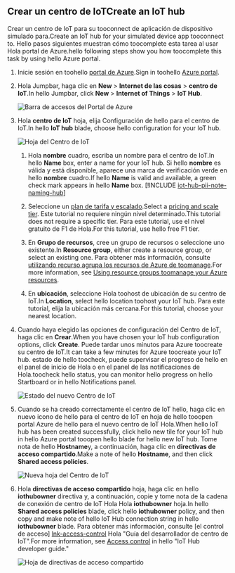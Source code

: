 ## <a name="create-an-iot-hub"></a><span data-ttu-id="552e9-101">Crear un centro de IoT</span><span class="sxs-lookup"><span data-stu-id="552e9-101">Create an IoT hub</span></span>
<span data-ttu-id="552e9-102">Crear un centro de IoT para su tooconnect de aplicación de dispositivo simulado para.</span><span class="sxs-lookup"><span data-stu-id="552e9-102">Create an IoT hub for your simulated device app tooconnect to.</span></span> <span data-ttu-id="552e9-103">Hello pasos siguientes muestran cómo toocomplete esta tarea al usar Hola portal de Azure.</span><span class="sxs-lookup"><span data-stu-id="552e9-103">hello following steps show you how toocomplete this task by using hello Azure portal.</span></span>

1. <span data-ttu-id="552e9-104">Inicie sesión en toohello [portal de Azure][lnk-portal].</span><span class="sxs-lookup"><span data-stu-id="552e9-104">Sign in toohello [Azure portal][lnk-portal].</span></span>
1. <span data-ttu-id="552e9-105">Hola Jumpbar, haga clic en **New** > **Internet de las cosas** > **centro de IoT**.</span><span class="sxs-lookup"><span data-stu-id="552e9-105">In hello Jumpbar, click **New** > **Internet of Things** > **IoT Hub**.</span></span>
   
    ![Barra de accesos del Portal de Azure][1]
1. <span data-ttu-id="552e9-107">Hola **centro de IoT** hoja, elija Configuración de hello para el centro de IoT.</span><span class="sxs-lookup"><span data-stu-id="552e9-107">In hello **IoT hub** blade, choose hello configuration for your IoT hub.</span></span>
   
    ![Hoja del Centro de IoT][2]
   
   1. <span data-ttu-id="552e9-109">Hola **nombre** cuadro, escriba un nombre para el centro de IoT.</span><span class="sxs-lookup"><span data-stu-id="552e9-109">In hello **Name** box, enter a name for your IoT hub.</span></span> <span data-ttu-id="552e9-110">Si hello **nombre** es válida y está disponible, aparece una marca de verificación verde en hello **nombre** cuadro.</span><span class="sxs-lookup"><span data-stu-id="552e9-110">If hello **Name** is valid and available, a green check mark appears in hello **Name** box.</span></span>
    [!INCLUDE [iot-hub-pii-note-naming-hub](iot-hub-pii-note-naming-hub.md)]
   
   1. <span data-ttu-id="552e9-111">Seleccione un [plan de tarifa y escalado][lnk-pricing].</span><span class="sxs-lookup"><span data-stu-id="552e9-111">Select a [pricing and scale tier][lnk-pricing].</span></span> <span data-ttu-id="552e9-112">Este tutorial no requiere ningún nivel determinado.</span><span class="sxs-lookup"><span data-stu-id="552e9-112">This tutorial does not require a specific tier.</span></span> <span data-ttu-id="552e9-113">Para este tutorial, use el nivel gratuito de F1 de Hola.</span><span class="sxs-lookup"><span data-stu-id="552e9-113">For this tutorial, use hello free F1 tier.</span></span>
   1. <span data-ttu-id="552e9-114">En **Grupo de recursos**, cree un grupo de recursos o seleccione uno existente.</span><span class="sxs-lookup"><span data-stu-id="552e9-114">In **Resource group**, either create a resource group, or select an existing one.</span></span> <span data-ttu-id="552e9-115">Para obtener más información, consulte [utilizando recurso agrupa los recursos de Azure de toomanage][lnk-resource-groups].</span><span class="sxs-lookup"><span data-stu-id="552e9-115">For more information, see [Using resource groups toomanage your Azure resources][lnk-resource-groups].</span></span>
   1. <span data-ttu-id="552e9-116">En **ubicación**, seleccione Hola toohost de ubicación de su centro de IoT.</span><span class="sxs-lookup"><span data-stu-id="552e9-116">In **Location**, select hello location toohost your IoT hub.</span></span> <span data-ttu-id="552e9-117">Para este tutorial, elija la ubicación más cercana.</span><span class="sxs-lookup"><span data-stu-id="552e9-117">For this tutorial, choose your nearest location.</span></span>
1. <span data-ttu-id="552e9-118">Cuando haya elegido las opciones de configuración del Centro de IoT, haga clic en **Crear**.</span><span class="sxs-lookup"><span data-stu-id="552e9-118">When you have chosen your IoT hub configuration options, click **Create**.</span></span>  <span data-ttu-id="552e9-119">Puede tardar unos minutos para Azure toocreate su centro de IoT.</span><span class="sxs-lookup"><span data-stu-id="552e9-119">It can take a few minutes for Azure toocreate your IoT hub.</span></span> <span data-ttu-id="552e9-120">estado de hello toocheck, puede supervisar el progreso de hello en el panel de inicio de Hola o en el panel de las notificaciones de Hola.</span><span class="sxs-lookup"><span data-stu-id="552e9-120">toocheck hello status, you can monitor hello progress on hello Startboard or in hello Notifications panel.</span></span>
   
    ![Estado del nuevo Centro de IoT][3]
1. <span data-ttu-id="552e9-122">Cuando se ha creado correctamente el centro de IoT hello, haga clic en nuevo icono de hello para el centro de IoT en hoja de hello tooopen portal Azure de hello para el nuevo centro de IoT Hola.</span><span class="sxs-lookup"><span data-stu-id="552e9-122">When hello IoT hub has been created successfully, click hello new tile for your IoT hub in hello Azure portal tooopen hello blade for hello new IoT hub.</span></span> <span data-ttu-id="552e9-123">Tome nota de hello **Hostname**y, a continuación, haga clic en **directivas de acceso compartido**.</span><span class="sxs-lookup"><span data-stu-id="552e9-123">Make a note of hello **Hostname**, and then click **Shared access policies**.</span></span>
   
    ![Nueva hoja del Centro de IoT][4]
1. <span data-ttu-id="552e9-125">Hola **directivas de acceso compartido** hoja, haga clic en hello **iothubowner** directiva y, a continuación, copie y tome nota de la cadena de conexión de centro de IoT Hola Hola **iothubowner** hoja.</span><span class="sxs-lookup"><span data-stu-id="552e9-125">In hello **Shared access policies** blade, click hello **iothubowner** policy, and then copy and make note of hello IoT Hub connection string in hello **iothubowner** blade.</span></span> <span data-ttu-id="552e9-126">Para obtener más información, consulte [el control de acceso] [ lnk-access-control] Hola "Guía del desarrollador de centro de IoT".</span><span class="sxs-lookup"><span data-stu-id="552e9-126">For more information, see [Access control][lnk-access-control] in hello "IoT Hub developer guide."</span></span>
   
    ![Hoja de directivas de acceso compartido][5]

<!-- Images. -->
[1]: ./media/iot-hub-get-started-create-hub/create-iot-hub1.png
[2]: ./media/iot-hub-get-started-create-hub/create-iot-hub2.png
[3]: ./media/iot-hub-get-started-create-hub/create-iot-hub3.png
[4]: ./media/iot-hub-get-started-create-hub/create-iot-hub4.png
[5]: ./media/iot-hub-get-started-create-hub/create-iot-hub5.png

<!-- Links -->
[lnk-resource-groups]: ../articles/azure-resource-manager/resource-group-portal.md
[lnk-portal]: https://portal.azure.com/
[lnk-pricing]: https://azure.microsoft.com/pricing/details/iot-hub/
[lnk-access-control]: ../articles/iot-hub/iot-hub-devguide-security.md
